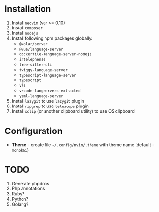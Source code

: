 # Installation

1. Install `neovim` (ver >= 0.10)
2. Install `composer`
3. Install `nodejs`
4. Install following npm packages globally:
    - `@volar/server`
    - `@vue/language-server`
    - `dockerfile-language-server-nodejs`
    - `intelephense`
    - `tree-sitter-cli`
    - `twiggy-language-server`
    - `typescript-language-server`
    - `typescript`
    - `vls`
    - `vscode-langservers-extracted`
    - `yaml-language-server`
5. Install `lazygit` to use `lazygit` plugin
6. Install `ripgrep` to use `telescope` plugin
7. Install `xclip` (or another clipboard utility) to use OS clipboard

# Configuration

* __Theme__ - create file `~/.config/nvim/.theme` with theme name (default - `monokai`)

# TODO

1. Generate phpdocs
2. Php annotations
3. Ruby?
4. Python?
5. Golang?

